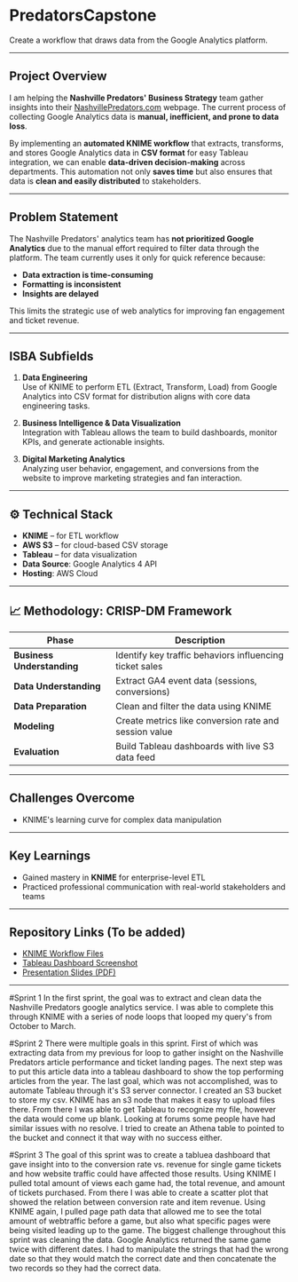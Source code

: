 # PredatorsCapstone

Create a workflow that draws data from the Google Analytics platform.

---

##  Project Overview

I am helping the **Nashville Predators' Business Strategy** team gather insights into their [NashvillePredators.com](https://www.nashvillepredators.com) webpage. The current process of collecting Google Analytics data is **manual, inefficient, and prone to data loss**.

By implementing an **automated KNIME workflow** that extracts, transforms, and stores Google Analytics data in **CSV format** for easy Tableau integration, we can enable **data-driven decision-making** across departments. This automation not only **saves time** but also ensures that data is **clean and easily distributed** to stakeholders.

---

##  Problem Statement

The Nashville Predators' analytics team has **not prioritized Google Analytics** due to the manual effort required to filter data through the platform. The team currently uses it only for quick reference because:

- **Data extraction is time-consuming**
- **Formatting is inconsistent**
- **Insights are delayed**

This limits the strategic use of web analytics for improving fan engagement and ticket revenue.

---

##  ISBA Subfields

1. **Data Engineering**  
   Use of KNIME to perform ETL (Extract, Transform, Load) from Google Analytics into CSV format for distribution aligns with core data engineering tasks.

2. **Business Intelligence & Data Visualization**  
   Integration with Tableau allows the team to build dashboards, monitor KPIs, and generate actionable insights.

3. **Digital Marketing Analytics**  
   Analyzing user behavior, engagement, and conversions from the website to improve marketing strategies and fan interaction.

---

## ⚙️ Technical Stack

- **KNIME** – for ETL workflow
- **AWS S3** – for cloud-based CSV storage
- **Tableau** – for data visualization
- **Data Source**: Google Analytics 4 API
- **Hosting**: AWS Cloud

---

## 📈 Methodology: CRISP-DM Framework

| Phase                | Description                                                       |
|---------------------|-------------------------------------------------------------------|
| **Business Understanding** | Identify key traffic behaviors influencing ticket sales          |
| **Data Understanding**     | Extract GA4 event data (sessions, conversions)                |
| **Data Preparation**       | Clean and filter the data using KNIME                        |
| **Modeling**               | Create metrics like conversion rate and session value        |
| **Evaluation**             | Build Tableau dashboards with live S3 data feed              |


---

##  Challenges Overcome

- KNIME's learning curve for complex data manipulation


---

##  Key Learnings

- Gained mastery in **KNIME** for enterprise-level ETL
- Practiced professional communication with real-world stakeholders and teams

---

##  Repository Links (To be added)

- [KNIME Workflow Files](./knime_workflows)
- [Tableau Dashboard Screenshot](./assets/tableau_dashboard.png)
- [Presentation Slides (PDF)](./presentation.pdf)

---














#Sprint 1
In the first sprint, the goal was to extract and clean data the Nashville Predators google analytics service. I was able to complete this through KNIME with a series of node loops that looped my query's from October to March. 


#Sprint 2
There were multiple goals in this sprint. First of which was extracting data from my previous for loop to gather insight on the Nashville Predators article performance and ticket landing pages. The next step was to put this article data into a tableau dashboard to show the top performing articles from the year. The last goal, which was not accomplished, was to automate Tableau through it's S3 server connector. I created an S3 bucket to store my csv. KNIME has an s3 node that makes it easy to upload files there. From there I was able to get Tableau to recognize my file, however the data would come up blank. Looking at forums some people have had similar issues with no resolve. I tried to create an Athena table to pointed to the bucket and connect it that way with no success either. 

#Sprint 3
The goal of this sprint was to create a tabluea dashboard that gave insight into to the conversion rate vs. revenue for single game tickets and how website traffic could have affected those results. Using KNIME I pulled total amount of views each game had, the total revenue, and amount of tickets purchased. From there I was able to create a scatter plot that showed the relation between conversion rate and item revenue. Using KNIME again, I pulled page path data that allowed me to see the total amount of webtraffic before a game, but also what specific pages were being visited leading up to the game. The biggest challenge throughout this sprint was cleaning the data. Google Analytics returned the same game twice with different dates. I had to manipulate the strings that had the wrong date so that they would match the correct date and then concatenate the two records so they had the correct data. 













